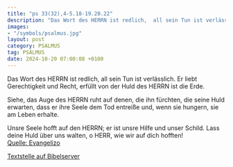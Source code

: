 ```yaml
---
title: "ps 33(32),4-5.18-19.20.22"
description: "Das Wort des HERRN ist redlich,  all sein Tun ist verlässlich. Er liebt Gerechtigkeit und Recht,  erfüllt von der Huld des HERRN ist die Erde.  Siehe, das Auge des HERRN ruht auf denen, die ihn fürchten,  die seine Huld erwarten, dass er ihre Seele dem Tod entreiße  und, wenn...."
images:
- "/symbols/psalmus.jpg"
layout: post
category: PSALMUS
tag: PSALMUS
date: 2024-10-20 07:00:08 +0100
---
```

Das Wort des HERRN ist redlich, 
all sein Tun ist verlässlich.
Er liebt Gerechtigkeit und Recht, 
erfüllt von der Huld des HERRN ist die Erde.

Siehe, das Auge des HERRN ruht auf denen, die ihn fürchten, 
die seine Huld erwarten,
dass er ihre Seele dem Tod entreiße 
und, wenn sie hungern, sie am Leben erhalte.<!--more-->

Unsre Seele hofft auf den HERRN; 
er ist unsre Hilfe und unser Schild.
Lass deine Huld über uns walten, o HERR, 
wie wir auf dich hofften!<br>
[Quelle: Evangelizo](https://evangeliumtagfuertag.org/DE/gospel)

[Textstelle auf Bibelserver](https://www.bibleserver.com/EU/ps33(32),4-5.18-19.20.22)
